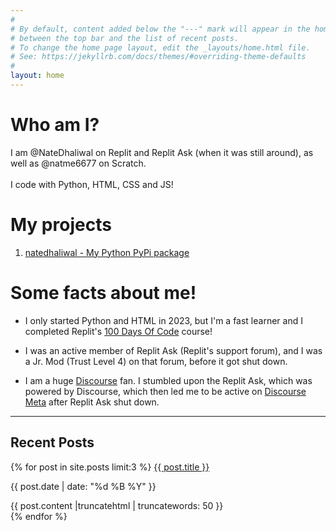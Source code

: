 ```yaml
---
#
# By default, content added below the "---" mark will appear in the home page
# between the top bar and the list of recent posts.
# To change the home page layout, edit the _layouts/home.html file.
# See: https://jekyllrb.com/docs/themes/#overriding-theme-defaults
#
layout: home
---
```


# Who am I?

I am @NateDhaliwal on Replit and Replit Ask (when it was still around), as well as @natme6677 on Scratch.
<br><br>
I code with Python, HTML, CSS and JS!

# My projects
1. [natedhaliwal - My Python PyPi package](https://pypi.org/project/natedhaliwal/)

# Some facts about me!
  - I only started Python and HTML in 2023, but I'm a fast learner and I completed Replit's [100 Days Of Code](https://replit.com/learn/100-days-of-python/hub?utm_source:widget) course!
  
  - I was an active member of Replit Ask (Replit's support forum), and I was a Jr. Mod (Trust Level 4) on that forum, before it got shut down.

  - I am a huge [Discourse](https://discourse.org) fan. I stumbled upon the Replit Ask, which was powered by Discourse, which then led me to be active on [Discourse Meta](https://meta.discourse.org) after Replit Ask shut down.

---

## Recent Posts
{% for post in site.posts limit:3 %}
  <a href="{{ post.url }}">{{ post.title }}</a>
  <p class="blogdate">{{ post.date | date: "%d %B %Y" }}</p>
  <div>{{ post.content |truncatehtml | truncatewords: 50 }}</div>
{% endfor %}
